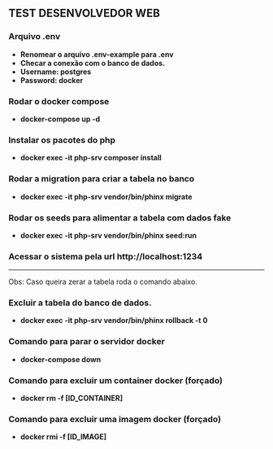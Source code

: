 ## TEST DESENVOLVEDOR WEB

### Arquivo .env

- <b>Renomear o arquivo .env-example para .env</b>
- <b>Checar a conexão com o banco de dados.</b>
- <b>Username: postgres</b>
- <b>Password: docker</b>

### Rodar o docker compose

- <b>docker-compose up -d</b>

### Instalar os pacotes do php

- <b>docker exec -it php-srv composer install</b>

### Rodar a migration para criar a tabela no banco

- <b>docker exec -it php-srv vendor/bin/phinx migrate</b>

### Rodar os seeds para alimentar a tabela com dados fake

- <b>docker exec -it php-srv vendor/bin/phinx seed:run</b>

### Acessar o sistema pela url http://localhost:1234

---

Obs: Caso queira zerar a tabela roda o comando abaixo.

### Excluir a tabela do banco de dados.

- <b>docker exec -it php-srv vendor/bin/phinx rollback -t 0</b>

### Comando para parar o servidor docker

- <b>docker-compose down</b>

### Comando para excluir um container docker (forçado)

- <b>docker rm -f [ID_CONTAINER]</b>

### Comando para excluir uma imagem docker (forçado)

- <b>docker rmi -f [ID_IMAGE]</b>
